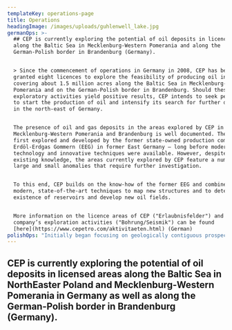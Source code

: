 ```yaml
---
templateKey: operations-page
title: Operations
headingImage: /images/uploads/guhlenwell_lake.jpg
germanOps: >-
  ## CEP is currently exploring the potential of oil deposits in licenced areas
  along the Baltic Sea in Mecklenburg-Western Pomerania and along the
  German-Polish border in Brandenburg (Germany).


  > Since the commencement of operations in Germany in 2008, CEP has been
  granted eight licences to explore the feasibility of producing oil in areas
  covering about 1.5 million acres along the Baltic Sea in Mecklenburg-Western
  Pomerania and on the German-Polish border in Brandenburg. Should these
  exploratory activities yield positive results, CEP intends to seek permission
  to start the production of oil and intensify its search for further deposits
  in the north-east of Germany.   


  The presence of oil and gas deposits in the areas explored by CEP in
  Mecklenburg-Western Pomerania and Brandenburg is well documented. They were
  first explored and developed by the former state-owned production company
  Erdöl-Erdgas Gommern (EEG) in former East Germany – long before modern
  technology and innovative techniques were available. However, despite the
  existing knowledge, the areas currently explored by CEP feature a number of
  large and small anomalies that require further investigation.  


  To this end, CEP builds on the know-how of the former EEG and combines it with
  modern, state-of-the-art techniques to map new structures and to determine the
  existence of reservoirs and develop new oil fields.  


  More information on the licence areas of CEP ("Erlaubnisfelder") and the
  company’s exploration activities ("Bohrung/Seismik") can be found
  [here](https://www.cepetro.com/aktivitaeten.html) (German)
polishOps: "Initially began focusing on geologically contiguous prospects in Poland in 2010?\n\nIn December 2017, CEP was awarded a 100% working interest in the Wolin Concession in northwest Poland. The Onshore/ Offshore License is flanked by, and on trend with, two conventional gas-bearing reservoirs where 6 successful wells have been drilled to date. \r\n\nCEP sucessfully completed a 2D seismic program in lte 2018 and completed a 3D seismic program, \n\nMore in formation can be found [here](https://focused-payne-ffde0a.netlify.com/pl)"
---
```

## CEP is currently exploring the potential of oil deposits in licensed areas along the Baltic Sea in NorthEaster Poland and Mecklenburg-Western Pomerania in Germany as well as along the German-Polish border in Brandenburg (Germany).
